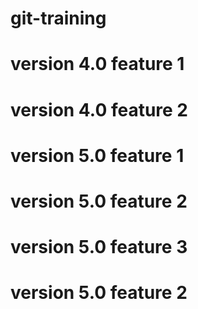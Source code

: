 # git-training
# version 4.0 feature 1
# version 4.0 feature 2
# version 5.0 feature 1
# version 5.0 feature 2
# version 5.0 feature 3
# version 5.0 feature 2
